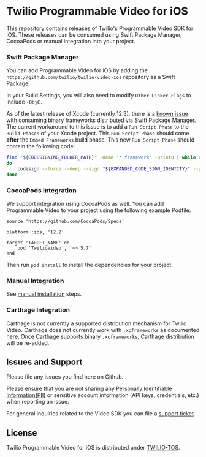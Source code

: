 # Twilio Programmable Video for iOS

This repository contains releases of Twilio's Programmable Video SDK for iOS. These releases can be consumed using Swift Package Manager, CocoaPods or manual integration into your project.

### Swift Package Manager

You can add Programmable Video for iOS by adding the `https://github.com/twilio/twilio-video-ios` repository as a Swift Package.

In your Build Settings, you will also need to modify `Other Linker Flags` to include `-ObjC.`

As of the latest release of Xcode (currently 12.3), there is a [known issue](https://bugs.swift.org/browse/SR-13343) with consuming binary frameworks distributed via Swift Package Manager. The current workaround to this issue is to add a `Run Script Phase` to the `Build Phases` of your Xcode project. This `Run Script Phase` should come **after** the `Embed Frameworks` build phase. This new `Run Script Phase` should contain the following code:

```sh
find "${CODESIGNING_FOLDER_PATH}" -name '*.framework' -print0 | while read -d $'\0' framework
do
    codesign --force --deep --sign "${EXPANDED_CODE_SIGN_IDENTITY}" --preserve-metadata=identifier,entitlements --timestamp=none "${framework}"
done

```


### CocoaPods Integration

We support integration using CocoaPods as well. You can add Programmable Video to your project using the following example Podfile:

```
source 'https://github.com/CocoaPods/Specs'

platform :ios, '12.2'

target 'TARGET_NAME' do
    pod 'TwilioVideo', '~> 5.7'
end
```

Then run `pod install` to install the dependencies for your project.


### Manual Integration

See [manual installation](https://www.twilio.com/docs/api/video/ios#add-the-sdk) steps.


### Carthage Integration

Carthage is not currently a supported distribution mechanism for Twilio Video. Carthage does not currently work with `.xcframeworks` as documented [here](https://github.com/Carthage/Carthage/issues/2890). Once Carthage supports binary `.xcframeworks`, Carthage distribution will be re-added.


## Issues and Support

Please file any issues you find here on Github.

Please ensure that you are not sharing any [Personally Identifiable Information(PII)](https://www.twilio.com/docs/glossary/what-is-personally-identifiable-information-pii) or sensitive account information (API keys, credentials, etc.) when reporting an issue.

For general inquiries related to the Video SDK you can file a [support ticket](https://support.twilio.com/hc/en-us/requests/new).


## License

Twilio Programmable Video for iOS is distributed under [TWILIO-TOS](https://www.twilio.com/legal/tos).

